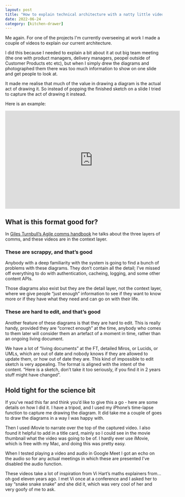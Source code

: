 ```yaml
---
layout: post
title: "How to explain technical architecture with a natty little video"
date: 2022-06-24
category: [kitchen-drawer]
---
```


 Me again. For one of the projects I'm currently overseeing at work I made a couple of videos to explain our current architecture.

I did this because I needed to explain a bit about it at out big team meeting (the one with product managers, delivery managers, peopel outside of Customer Products etc etc), but when I simply drew the diagrams and photographed them there was too much information to show on one slide and get people to look at.

It made me realise that much of the value in drawing a diagram is the actual act of drawing it. So instead of popping the finished sketch on a slide I tried to capture the act of drawing it instead.

Here is an example:

<iframe width="560" height="315" src="https://www.youtube.com/embed/LSS9UWEYJys" title="YouTube video player" frameborder="0" allow="accelerometer; autoplay; clipboard-write; encrypted-media; gyroscope; picture-in-picture" allowfullscreen></iframe>

## What is this format good for?
In [Giles Turnbull’s Agile comms handbook](https://agilecommshandbook.com/) he talks about the three layers of comms, and these videos are in the context layer.

### These are scrappy, and that’s good
Anybody with a deep familiarity with the system is going to find a bunch of problems with these diagrams. They don’t contain all the detail; I’ve missed off everything to do with authentication, cacheing, logging, and some other content APIs.

Those diagrams also exist but they are the detail layer, not the context layer, where we give people “just enough” information to see if they want to know more or if they have what they need and can go on with their life.

### These are hard to edit, and that’s good
Another feature of these diagrams is that they are hard to edit. This is really handy, provided they are “correct enough” at the time, anybody who comes to them later will consider them an artefact of a moment in time, rather than an ongoing living document.

We have a lot of “living documents” at the FT, detailed Miros, or Lucids, or UMLs, which are out of date and nobody knows if they are allowed to update them, or how out of date they are. This kind of impossible to edit sketch is very appealing. The format is aligned with the intent of the content. “Here is a sketch, don’t take it too seriously, if you find it in 2 years stuff might have changed”.

## Hold tight for the science bit
If you’ve read this far and think you’d like to give this a go - here are some details on how I did it. I have a tripod, and I used my iPhone’s time-lapse function to capture me drawing the diagram. It did take me a couple of goes to draw the diagrams in a way I was happy with.

Then I used iMovie to narrate over the top of the captured video. I also found it helpful to add in a title card, mainly so I could see in the movie thumbnail what the video was going to be of. I hardly ever use iMovie, which is free with my Mac, and doing this was pretty easy.

When I tested playing a video and audio in Google Meet I got an echo on the audio so for any actual meetings in which these are presented I’ve disabled the audio function.

These videos take a lot of inspiration from Vi Hart’s maths explainers from… oh god eleven years ago. I met Vi once at a conference and I asked her to say “snake snake snake” and she did it, which was very cool of her and very goofy of me to ask.
